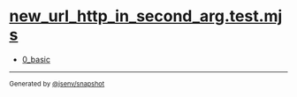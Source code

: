 # [new_url_http_in_second_arg.test.mjs](../new_url_http_in_second_arg.test.mjs)


- [0_basic](0_basic/0_basic.md)

---

<sub>
  Generated by <a href="https://github.com/jsenv/core/tree/main/packages/tooling/snapshot">@jsenv/snapshot</a>
</sub>
